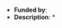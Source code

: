 <!---
PUT "dev" branch for any new features or next Lizmap version
PUT "master" for bug fix
-->

* **Funded by**:
* **Description**:
  *

